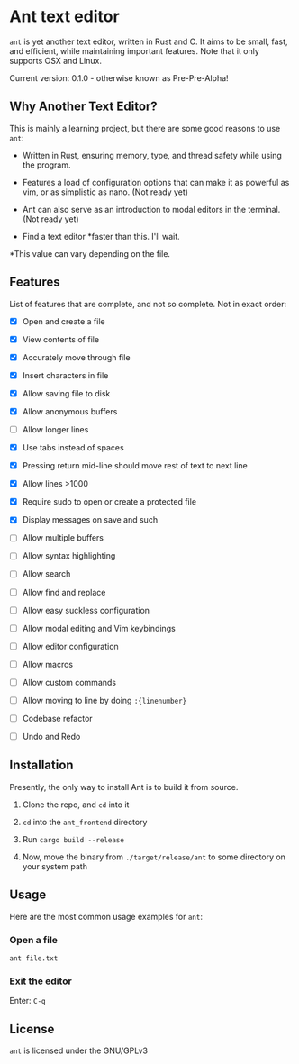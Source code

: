 # Ant text editor

`ant` is yet another text editor, written in Rust and C. It aims to be small, fast, and efficient, while maintaining important features. Note that it only supports OSX and Linux.

Current version: 0.1.0 - otherwise known as Pre-Pre-Alpha!

## Why Another Text Editor?

This is mainly a learning project, but there are some good reasons to use `ant`:

- Written in Rust, ensuring memory, type, and thread safety while using the program.

- Features a load of configuration options that can make it as powerful as vim, or as simplistic as nano. (Not ready yet)

- Ant can also serve as an introduction to modal editors in the terminal. (Not ready yet)

- Find a text editor *faster than this. I'll wait.

\*This value can vary depending on the file.

## Features

List of features that are complete, and not so complete. Not in exact order:

- [x] Open and create a file

- [x] View contents of file

- [x] Accurately move through file

- [x] Insert characters in file

- [x] Allow saving file to disk

- [x] Allow anonymous buffers

- [ ] Allow longer lines

- [x] Use tabs instead of spaces

- [x] Pressing return mid-line should move rest of text to next line

- [x] Allow lines >1000

- [x] Require sudo to open or create a protected file

- [x] Display messages on save and such

- [ ] Allow multiple buffers

- [ ] Allow syntax highlighting

- [ ] Allow search

- [ ] Allow find and replace

- [ ] Allow easy suckless configuration

- [ ] Allow modal editing and Vim keybindings

- [ ] Allow editor configuration

- [ ] Allow macros

- [ ] Allow custom commands

- [ ] Allow moving to line by doing `:{linenumber}`

- [ ] Codebase refactor

- [ ] Undo and Redo

## Installation

Presently, the only way to install Ant is to build it from source.

1. Clone the repo, and `cd` into it

2. `cd` into the `ant_frontend` directory

3. Run `cargo build --release`

4. Now, move the binary from `./target/release/ant` to some directory on your system path

## Usage

Here are the most common usage examples for `ant`:

### Open a file

`ant file.txt`

### Exit the editor

Enter: `C-q`

## License

`ant` is licensed under the GNU/GPLv3
